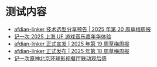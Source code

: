 # 测试内容
<!-- BLOG_START -->
- [afdian-linker 技术选型分享预告 | 2025 年第 20 周草梅周报](https://blog.cmyr.ltd/archives/2025-20-caomei-weekly-afdian-linker-github-updates.html)
- [记一次 2025 上海 UF 游戏音乐嘉年华体验](https://blog.cmyr.ltd/archives/9274e2a3.html)
- [afdian-linker 正式宣发 | 2025 年第 19 周草梅周报](https://blog.cmyr.ltd/archives/2025-19-caomei-weekly-afdian-linker-github-updates.html)
- [afdian-linker 正式发布 | 2025 年第 18 周草梅周报](https://blog.cmyr.ltd/archives/2025-18-caomei-weekly-ai-afdian-linker-github-stars.html)
- [记一次原神北京环球影视餐厅联动观后感](https://blog.cmyr.ltd/archives/6a553e6f.html)
<!-- BLOG_END -->

